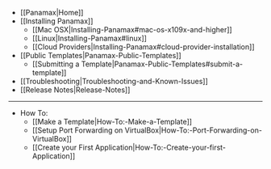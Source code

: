 * [[Panamax|Home]]
* [[Installing Panamax]]
  * [[Mac OSX|Installing-Panamax#mac-os-x109x-and-higher]]
  * [[Linux|Installing-Panamax#linux]]
  * [[Cloud Providers|Installing-Panamax#cloud-provider-installation]] 
* [[Public Templates|Panamax-Public-Templates]]
  * [[Submitting a Template|Panamax-Public-Templates#submit-a-template]]
* [[Troubleshooting|Troubleshooting-and-Known-Issues]]
* [[Release Notes|Release-Notes]]

***

* How To:
  * [[Make a Template|How-To:-Make-a-Template]]
  * [[Setup Port Forwarding on VirtualBox|How-To:-Port-Forwarding-on-VirtualBox]]
  * [[Create your First Application|How-To:-Create-your-first-Application]]

